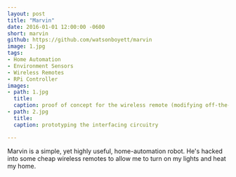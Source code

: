 ```yaml
---
layout: post
title: "Marvin"
date: 2016-01-01 12:00:00 -0600
short: marvin
github: https://github.com/watsonboyett/marvin
image: 1.jpg
tags:
- Home Automation
- Environment Sensors
- Wireless Remotes
- RPi Controller
images:
- path: 1.jpg
  title: 
  caption: proof of concept for the wireless remote (modifying off-the-shelf devices)
- path: 2.jpg
  title: 
  caption: prototyping the interfacing circuitry

---
```


Marvin is a simple, yet highly useful, home-automation robot. He's hacked into some cheap wireless remotes to allow me to turn on my lights and heat my home.
